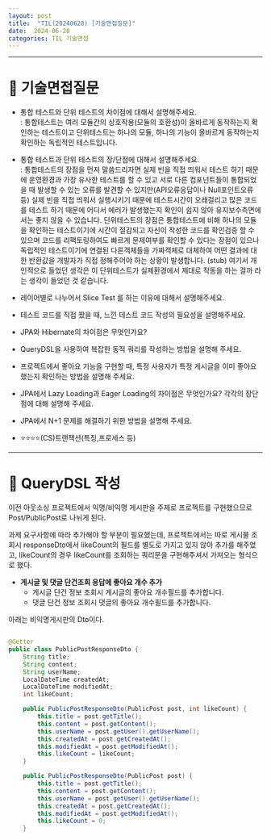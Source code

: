 ```yaml
---
layout: post
title:  "TIL(20240628) [기술면접질문]"
date:  2024-06-28
categories: TIL 기술면접
---
```


---------------------------------------------------------------------


# 📌 기술면접질문

- 통합 테스트와 단위 테스트의 차이점에 대해서 설명해주세요.<br>
: 통합테스트는 여러 모듈간의 상호작용(모듈의 호환성)이 올바르게 동작하는지 확인하는 테스트이고 단위테스트는 하나의 모듈, 하나의 기능이 올바르게 동작하는지 확인하는 독립적인 테스트입니다.

- 통합 테스트과 단위 테스트의 장/단점에 대해서 설명해주세요.<br>
: 통합테스트의 장점을 먼저 말씀드리자면 실제 빈을 직접 띄워서 테스트 하기 때문에 운영환경과 가장 유사한 테스트를 할 수 있고 서로 다른 컴포넌트들이 통합되었을 때 발생할 수 있는 오류를 발견할 수 있지만(API오류응답이나 Null포인트오류 등) 실제 빈을 직접 띄워서 실행시키기 때문에 테스트시간이 오래걸리고 많은 코드를 테스트 하기 때문에 어디서 에러가 발생했는지 확인이 쉽지 않아 유지보수측면에서는 좋지 않을 수 있습니다. 단위테스트의 장점은 통합테스트에 비해 하나의 모듈을 확인하는 테스트이기에 시간이 절감되고 자신이 작성한 코드를 확인검증 할 수 있으며 코드를 리팩토링하여도 빠르게 문제여부를 확인할 수 있다는 장점이 있으나 독립적인 테스트이기에 연결된 다른객체들을 가짜객체로 대체하여 어떤 결과에 대한 반환값을 개발자가 직접 정해주어야 하는 상황이 발생합니다. (stub) 여기서 개인적으로 들었던 생각은 이 단위테스트가 실제환경에서 제대로 작동을 하는 걸까 라는 생각이 들었던 것 같습니다. 

- 레이어별로 나누어서 Slice Test 를 하는 이유에 대해서 설명해주세요.
- 테스트 코드를 직접 짰을 때, 느낀 테스트 코드 작성의 필요성을 설명해주세요.
- JPA와 Hibernate의 차이점은 무엇인가요?
- QueryDSL을 사용하여 복잡한 동적 쿼리를 작성하는 방법을 설명해 주세요.
- 프로젝트에서 좋아요 기능을 구현할 때, 특정 사용자가 특정 게시글을 이미 좋아요 했는지 확인하는 방법을 설명해 주세요.
- JPA에서 Lazy Loading과 Eager Loading의 차이점은 무엇인가요? 각각의 장단점에 대해 설명해 주세요.
- JPA에서 N+1 문제를 해결하기 위한 방법을 설명해 주세요.
- ⭐⭐⭐⭐(CS)트랜잭션(특징,프로세스 등)


-----------------------------------------------------------------

# 📌 QueryDSL 작성

이전 아웃소싱 프로젝트에서 익명/비익명 게시판을 주제로 프로젝트를 구현했으므로 Post/PublicPost로 나뉘게 된다.

과제 요구사항에 따라 추가해야 할 부분이 필요했는데, 프로젝트에서는 따로 게시물 조회시 responseDto에서 likeCount의 필드를 별도로 가지고 있지 않아 추가를 해주었고, likeCount의 경우 likeCount를 조회하는 쿼리문을 구현해주셔서 가져오는 형식으로 했다. 

- **게시글 및 댓글 단건조회 응답에 좋아요 개수 추가**
    - 게시글 단건 정보 조회시 게시글의 좋아요 개수필드를 추가합니다.
    - 댓글 단건 정보 조회시 댓글의 좋아요 개수필드를 추가합니다.

아래는 비익명게시판의 Dto이다.

```java

@Getter
public class PublicPostResponseDto {
    String title;
    String content;
    String userName;
    LocalDateTime createdAt;
    LocalDateTime modifiedAt;
    int likeCount;

    public PublicPostResponseDto(PublicPost post, int likeCount) {
        this.title = post.getTitle();
        this.content = post.getContent();
        this.userName = post.getUser().getUserName();
        this.createdAt = post.getCreatedAt();
        this.modifiedAt = post.getModifiedAt();
        this.likeCount = likeCount;
    }

    public PublicPostResponseDto(PublicPost post) {
        this.title = post.getTitle();
        this.content = post.getContent();
        this.userName = post.getUser().getUserName();
        this.createdAt = post.getCreatedAt();
        this.modifiedAt = post.getModifiedAt();
        this.likeCount = 0;
    }

```
